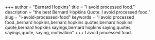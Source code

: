 +++
author = "Bernard Hopkins"
title = "I avoid processed food."
description = "the best Bernard Hopkins Quote: I avoid processed food."
slug = "i-avoid-processed-food"
keywords = "I avoid processed food.,bernard hopkins,bernard hopkins quotes,bernard hopkins quote,bernard hopkins sayings,bernard hopkins saying,quotes, sayings,quote, saying, motivation"
+++
I avoid processed food.
